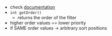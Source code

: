 * check [documentation](https://github.com/dancer1325/rest-assured-wiki/blob/master/Usage.md#ordered-filters)
* `int getOrder()`
  * returns the order of the filter
* higher order values == lower priority
* if SAME order values -> arbitrary sort positions 